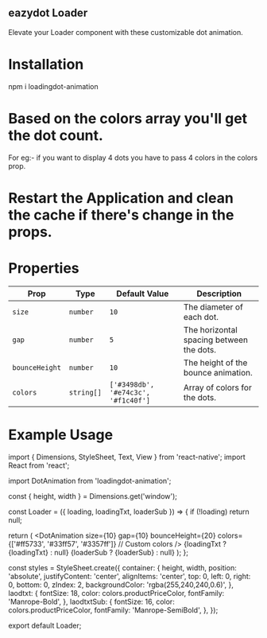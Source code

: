 
## eazydot Loader
Elevate your Loader component with these customizable dot animation.

# Installation
npm i loadingdot-animation

# Based on the colors array you'll get the dot count.
For eg:- if you want to display 4 dots you have to pass 4 colors in the colors prop.

# Restart the Application and clean the cache if there's change in the props.

# Properties 
| Prop           | Type     | Default Value                | Description                           |
|----------------|----------|------------------------------|---------------------------------------|
| `size`         | `number` | `10`                         | The diameter of each dot.             |
| `gap`          | `number` | `5`                          | The horizontal spacing between the dots. |
| `bounceHeight` | `number` | `10`                         | The height of the bounce animation.   |
| `colors`       | `string[]` | `['#3498db', '#e74c3c', '#f1c40f']` | Array of colors for the dots.         |


# Example Usage

import { Dimensions, StyleSheet, Text, View } from 'react-native';
import React from 'react';

import DotAnimation from 'loadingdot-animation';

const { height, width } = Dimensions.get('window');

const Loader = ({ loading, loadingTxt, loaderSub }) => {
  if (!loading) return null;

  return (
    <View style={styles.container}>
      <DotAnimation
        size={10}
        gap={10}
        bounceHeight={20}
        colors={['#ff5733', '#33ff57', '#3357ff']} // Custom colors
      />
      {loadingTxt ? <Text style={styles.laodtxt}>{loadingTxt}</Text> : null}
      {loaderSub ? <Text style={styles.laodtxtSub}>{loaderSub}</Text> : null}
    </View>
  );
};

const styles = StyleSheet.create({
  container: {
    height,
    width,
    position: 'absolute',
    justifyContent: 'center',
    alignItems: 'center',
    top: 0,
    left: 0,
    right: 0,
    bottom: 0,
    zIndex: 2,
    backgroundColor: 'rgba(255,240,240,0.6)',
  },
   laodtxt: {
    fontSize: 18,
    color: colors.productPriceColor,
    fontFamily: 'Manrope-Bold',
  },
  laodtxtSub: {
    fontSize: 16,
    color: colors.productPriceColor,
    fontFamily: 'Manrope-SemiBold',
  },
});

export default Loader;

